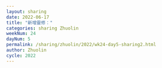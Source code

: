 ```yaml
---
layout: sharing
date: 2022-06-17
title: "新增靈修："
categories: sharing Zhuolin
weekNum: 24
dayNum: 5
permalink: /sharing/zhuolin/2022/wk24-day5-sharing2.html
author: Zhuolin
cycle: 2022
---  
```

